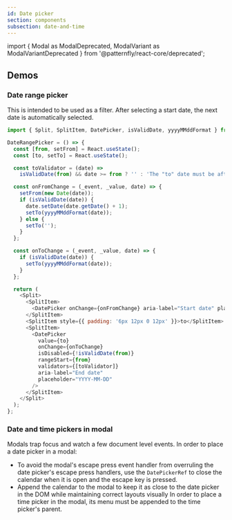 ```yaml
---
id: Date picker
section: components
subsection: date-and-time
---
```


import { Modal as ModalDeprecated, ModalVariant as ModalVariantDeprecated } from '@patternfly/react-core/deprecated';

## Demos

### Date range picker

This is intended to be used as a filter. After selecting a start date, the next date is automatically selected.

```js
import { Split, SplitItem, DatePicker, isValidDate, yyyyMMddFormat } from '@patternfly/react-core';

DateRangePicker = () => {
  const [from, setFrom] = React.useState();
  const [to, setTo] = React.useState();

  const toValidator = (date) =>
    isValidDate(from) && date >= from ? '' : 'The "to" date must be after the "from" date';

  const onFromChange = (_event, _value, date) => {
    setFrom(new Date(date));
    if (isValidDate(date)) {
      date.setDate(date.getDate() + 1);
      setTo(yyyyMMddFormat(date));
    } else {
      setTo('');
    }
  };

  const onToChange = (_event, _value, date) => {
    if (isValidDate(date)) {
      setTo(yyyyMMddFormat(date));
    }
  };

  return (
    <Split>
      <SplitItem>
        <DatePicker onChange={onFromChange} aria-label="Start date" placeholder="YYYY-MM-DD" />
      </SplitItem>
      <SplitItem style={{ padding: '6px 12px 0 12px' }}>to</SplitItem>
      <SplitItem>
        <DatePicker
          value={to}
          onChange={onToChange}
          isDisabled={!isValidDate(from)}
          rangeStart={from}
          validators={[toValidator]}
          aria-label="End date"
          placeholder="YYYY-MM-DD"
        />
      </SplitItem>
    </Split>
  );
};
```

### Date and time pickers in modal

Modals trap focus and watch a few document level events. In order to place a date picker in a modal:

- To avoid the modal's escape press event handler from overruling the date picker's escape press handlers, use the `DatePickerRef` to close the calendar when it is open and the escape key is pressed.
- Append the calendar to the modal to keep it as close to the date picker in the DOM while maintaining correct layouts visually
  In order to place a time picker in the modal, its menu must be appended to the time picker's parent.

```ts file="./examples/DateTimePickerInModal.tsx"

```
